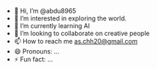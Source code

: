 - 👋 Hi, I’m @abdu8965
- 👀 I’m interested in exploring the world.
- 🌱 I’m currently learning AI
- 💞️ I’m looking to collaborate on creative people
- 📫 How to reach me as.chh20@gmail.com
- 😄 Pronouns: ...
- ⚡ Fun fact: ...

<!---
abdu8965/abdu8965 is a ✨ special ✨ repository because its `README.md` (this file) appears on your GitHub profile.
You can click the Preview link to take a look at your changes.
--->
